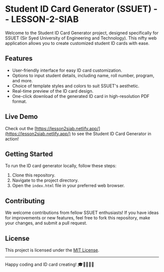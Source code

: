 # Student ID Card Generator (SSUET) -- LESSON-2-SIAB

Welcome to the Student ID Card Generator project, designed specifically for SSUET (Sir Syed University of Engineering and Technology). This nifty web application allows you to create customized student ID cards with ease.

## Features

- User-friendly interface for easy ID card customization.
- Options to input student details, including name, roll number, program, and more.
- Choice of template styles and colors to suit SSUET's aesthetic.
- Real-time preview of the ID card design.
- One-click download of the generated ID card in high-resolution PDF format.

## Live Demo

Check out the [https://lesson2siab.netlify.app/](https://lesson2siab.netlify.app/) to see the Student ID Card Generator in action!

## Getting Started

To run the ID card generator locally, follow these steps:

1. Clone this repository.
2. Navigate to the project directory.
3. Open the `index.html` file in your preferred web browser.

## Contributing

We welcome contributions from fellow SSUET enthusiasts! If you have ideas for improvements or new features, feel free to fork this repository, make your changes, and submit a pull request.

## License

This project is licensed under the [MIT License](LICENSE).

---

Happy coding and ID card creating! 🎓👨‍🎓👩‍🎓
